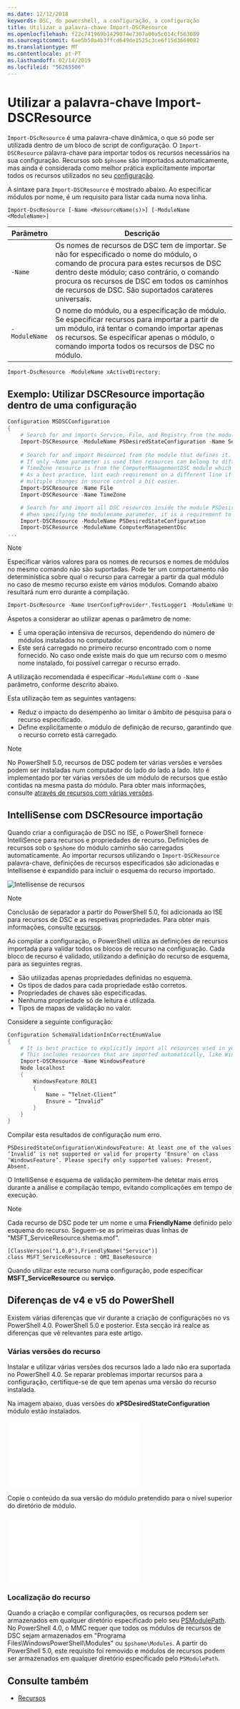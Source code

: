 ```yaml
---
ms.date: 12/12/2018
keywords: DSC, do powershell, a configuração, a configuração
title: Utilizar a palavra-chave Import-DSCResource
ms.openlocfilehash: f22c741969b1429074e7307a00a5c014cf563089
ms.sourcegitcommit: 6ae5b50a4b3ffcd649de1525c3ce6f15d3669082
ms.translationtype: MT
ms.contentlocale: pt-PT
ms.lasthandoff: 02/14/2019
ms.locfileid: "56265506"
---
```

# <a name="using-import-dscresource"></a>Utilizar a palavra-chave Import-DSCResource

`Import-DScResource` é uma palavra-chave dinâmica, o que só pode ser utilizada dentro de um bloco de script de configuração. O `Import-DSCResource` palavra-chave para importar todos os recursos necessários na sua configuração. Recursos sob `$phsome` são importados automaticamente, mas ainda é considerada como melhor prática explicitamente importar todos os recursos utilizados no seu [configuração](Configurations.md).

A sintaxe para `Import-DSCResource` é mostrado abaixo.  Ao especificar módulos por nome, é um requisito para listar cada numa nova linha.

```syntax
Import-DscResource [-Name <ResourceName(s)>] [-ModuleName <ModuleName>]
```

|Parâmetro  |Descrição  |
|---------|---------|
|`-Name`|Os nomes de recursos de DSC tem de importar. Se não for especificado o nome do módulo, o comando de procura para estes recursos de DSC dentro deste módulo; caso contrário, o comando procura os recursos de DSC em todos os caminhos de recursos de DSC. São suportados carateres universais.|
|`-ModuleName`|O nome do módulo, ou a especificação de módulo.  Se especificar recursos para importar a partir de um módulo, irá tentar o comando importar apenas os recursos. Se especificar apenas o módulo, o comando importa todos os recursos de DSC no módulo.|

```powershell
Import-DscResource -ModuleName xActiveDirectory;
```

## <a name="example-use-import-dscresource-within-a-configuration"></a>Exemplo: Utilizar DSCResource importação dentro de uma configuração

```powershell
Configuration MSDSCConfiguration
{
    # Search for and imports Service, File, and Registry from the module PSDesiredStateConfiguration.
    Import-DSCResource -ModuleName PSDesiredStateConfiguration -Name Service, File, Registry
    
    # Search for and import Resource1 from the module that defines it.
    # If only –Name parameter is used then resources can belong to different PowerShell modules as well.
    # TimeZone resource is from the ComputerManagementDSC module which is not installed by default.
    # As a best practice, list each requirement on a different line if possible.  This makes reviewing
    # multiple changes in source control a bit easier.
    Import-DSCResource -Name File
    Import-DSCResource -Name TimeZone

    # Search for and import all DSC resources inside the module PSDesiredStateConfiguration.
    # When specifying the modulename parameter, it is a requirement to list each on a new line.
    Import-DSCResource -ModuleName PSDesiredStateConfiguration
    Import-DSCResource -ModuleName ComputerManagementDsc
...
```

> [!NOTE]
> Especificar vários valores para os nomes de recursos e nomes de módulos no mesmo comando não são suportadas. Pode ter um comportamento não determinística sobre qual o recurso para carregar a partir da qual módulo no caso de mesmo recurso existe em vários módulos. Comando abaixo resultará num erro durante a compilação.
>
> ```powershell
> Import-DscResource -Name UserConfigProvider*,TestLogger1 -ModuleName UserConfigProv,PsModuleForTestLogger
> ```

Aspetos a considerar ao utilizar apenas o parâmetro de nome:

- É uma operação intensiva de recursos, dependendo do número de módulos instalados no computador.
- Este será carregado no primeiro recurso encontrado com o nome fornecido. No caso onde existe mais do que um recurso com o mesmo nome instalado, foi possível carregar o recurso errado.

A utilização recomendada é especificar `–ModuleName` com o `-Name` parâmetro, conforme descrito abaixo.

Esta utilização tem as seguintes vantagens:

- Reduz o impacto do desempenho ao limitar o âmbito de pesquisa para o recurso especificado.
- Define explicitamente o módulo de definição de recurso, garantindo que o recurso correto está carregado.

> [!NOTE]
> No PowerShell 5.0, recursos de DSC podem ter várias versões e versões podem ser instaladas num computador do lado do lado a lado. Isto é implementado por ter várias versões de um módulo de recursos que estão contidas na mesma pasta do módulo.
> Para obter mais informações, consulte [através de recursos com várias versões](sxsresource.md).

## <a name="intellisense-with-import-dscresource"></a>IntelliSense com DSCResource importação

Quando criar a configuração de DSC no ISE, o PowerShell fornece IntelliSence para recursos e propriedades de recurso. Definições de recursos sob o `$pshome` do módulo caminho são carregados automaticamente. Ao importar recursos utilizando o `Import-DSCResource` palavra-chave, definições de recursos especificados são adicionadas e Intellisense é expandido para incluir o esquema do recurso importado.

![Intellisense de recursos](/media/resource-intellisense.png)

> [!NOTE]
> Conclusão de separador a partir do PowerShell 5.0, foi adicionada ao ISE para recursos de DSC e as respetivas propriedades. Para obter mais informações, consulte [recursos](../resources/resources.md).

Ao compilar a configuração, o PowerShell utiliza as definições de recursos importada para validar todos os blocos de recurso na configuração.
Cada bloco de recurso é validado, utilizando a definição do recurso de esquema, para as seguintes regras.

- São utilizadas apenas propriedades definidas no esquema.
- Os tipos de dados para cada propriedade estão corretos.
- Propriedades de chaves são especificadas.
- Nenhuma propriedade só de leitura é utilizada.
- Tipos de mapas de validação no valor.

Considere a seguinte configuração:

```powershell
Configuration SchemaValidationInCorrectEnumValue
{
    # It is best practice to explicitly import all resources used in your Configuration.
    # This includes resources that are imported automatically, like WindowsFeature.
    Import-DSCResource -Name WindowsFeature
    Node localhost
    {
        WindowsFeature ROLE1
        {
            Name = “Telnet-Client”
            Ensure = “Invalid”
        }
    }
}
```

Compilar esta resultados de configuração num erro.

```output
PSDesiredStateConfiguration\WindowsFeature: At least one of the values ‘Invalid’ is not supported or valid for property ‘Ensure’ on class ‘WindowsFeature’. Please specify only supported values: Present, Absent.
```

O IntelliSense e esquema de validação permitem-lhe detetar mais erros durante a análise e compilação tempo, evitando complicações em tempo de execução.

> [!NOTE]
> Cada recurso de DSC pode ter um nome e uma **FriendlyName** definido pelo esquema do recurso. Seguem-se as primeiras duas linhas de "MSFT_ServiceResource.shema.mof".
> ```syntax
> [ClassVersion("1.0.0"),FriendlyName("Service")]
> class MSFT_ServiceResource : OMI_BaseResource
> ```
> Quando utilizar este recurso numa configuração, pode especificar **MSFT_ServiceResource** ou **serviço**.

## <a name="powershell-v4-and-v5-differences"></a>Diferenças de v4 e v5 do PowerShell

Existem várias diferenças que vir durante a criação de configurações no vs PowerShell 4.0. PowerShell 5.0 e posterior. Esta secção irá realce as diferenças que vê relevantes para este artigo.

### <a name="multiple-resource-versions"></a>Várias versões do recurso

Instalar e utilizar várias versões dos recursos lado a lado não era suportada no PowerShell 4.0. Se reparar problemas importar recursos para a configuração, certifique-se de que tem apenas uma versão do recurso instalada.

Na imagem abaixo, duas versões do **xPSDesiredStateConfiguration** módulo estão instalados.

![Várias versões do recurso fixo](/media/multiple-resource-versions-broken.md)

Copie o conteúdo da sua versão do módulo pretendido para o nível superior do diretório de módulo.

![Várias versões do recurso fixo](/media/multiple-resource-versions-fixed.md)

### <a name="resource-location"></a>Localização do recurso

Quando a criação e compilar configurações, os recursos podem ser armazenados em qualquer diretório especificado pelo seu [PSModulePath](/powershell/developer/module/modifying-the-psmodulepath-installation-path). No PowerShell 4.0, o MMC requer que todos os módulos de recursos de DSC sejam armazenados em "Programa Files\WindowsPowerShell\Modules" ou `$pshome\Modules`. A partir do PowerShell 5.0, este requisito foi removido e módulos de recursos podem ser armazenados em qualquer diretório especificado pelo `PSModulePath`.

## <a name="see-also"></a>Consulte também

- [Recursos](../resources/resources.md)
